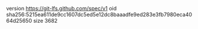 version https://git-lfs.github.com/spec/v1
oid sha256:5215ea611de9cc1607dc5ed5e12dc8baaadfe9ed283e3fb7980eca4064d25650
size 3682
